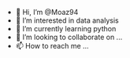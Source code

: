 - 👋 Hi, I’m @Moaz94
- 👀 I’m interested in data analysis
- 🌱 I’m currently learning python
- 💞️ I’m looking to collaborate on ...
- 📫 How to reach me ...

<!---
Moaz94/Moaz94 is a ✨ special ✨ repository because its `README.md` (this file) appears on your GitHub profile.
You can click the Preview link to take a look at your changes.
--->
